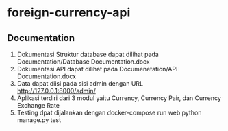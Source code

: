 # foreign-currency-api

## Documentation
1. Dokumentasi Struktur database dapat dilihat pada Documentation/Database Documentation.docx
1. Dokumentasi API dapat dilihat pada Documenetation/API Documentation.docx
1. Data dapat diisi pada sisi admin dengan URL http://127.0.0.1:8000/admin/
1. Aplikasi terdiri dari 3 modul yaitu Currency, Currency Pair, dan Currency Exchange Rate
1. Testing dpat dijalankan dengan docker-compose run web python manage.py test

